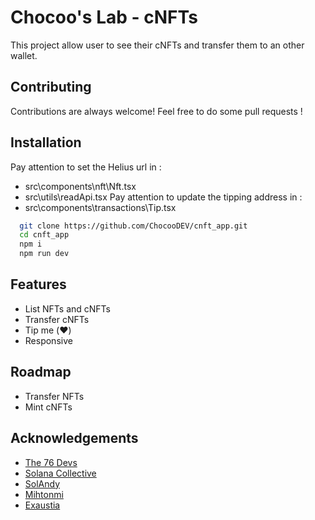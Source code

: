 
# Chocoo's Lab - cNFTs

This project allow user to see their cNFTs and transfer them to an other wallet.



## Contributing

Contributions are always welcome! Feel free to do some pull requests !

## Installation

Pay attention to set the Helius url in :
 - src\components\nft\Nft.tsx 
 - src\utils\readApi.tsx
Pay attention to update the tipping address in :
 - src\components\transactions\Tip.tsx

```bash
  git clone https://github.com/ChocooDEV/cnft_app.git
  cd cnft_app
  npm i
  npm run dev
```
    
## Features

- List NFTs and cNFTs
- Transfer cNFTs
- Tip me (❤️)
- Responsive



## Roadmap

- Transfer NFTs
- Mint cNFTs

## Acknowledgements

 - [The 76 Devs](https://discord.gg/jqJMNpZVTN)
 - [Solana Collective](https://discord.gg/solanacollective)
 - [SolAndy](https://github.com/loopcreativeandy)
 - [Mihtonmi](https://twitter.com/mihtonmi)
 - [Exaustia](https://github.com/Exaustia)
